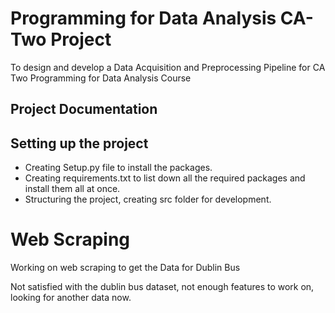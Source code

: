 # Programming for Data Analysis CA-Two Project

 To design and develop a Data Acquisition and Preprocessing Pipeline for CA Two Programming for Data Analysis Course

## Project Documentation

## Setting up the project

- Creating Setup.py file to install the packages.
- Creating requirements.txt to list down all the required packages and install them all at once.
- Structuring the project, creating src folder for development.

# Web Scraping
Working on web scraping to get the Data for Dublin Bus

Not satisfied with the dublin bus dataset, not enough features to work on, looking for another data now.